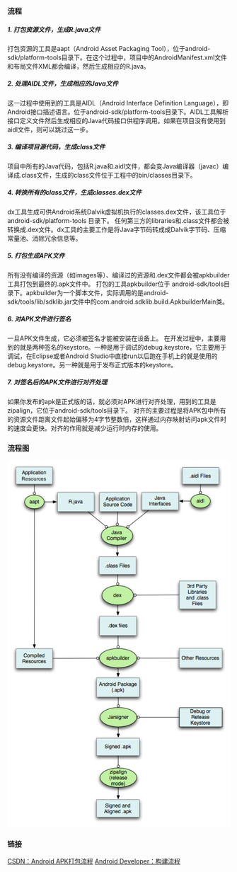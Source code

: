 ### 流程
##### 1. 打包资源文件，生成R.java文件

打包资源的工具是aapt（Android Asset Packaging Tool），位于android-sdk/platform-tools目录下。在这个过程中，项目中的AndroidManifest.xml文件和布局文件XML都会编译，然后生成相应的R.java。

##### 2. 处理AIDL文件，生成相应的Java文件

这一过程中使用到的工具是AIDL（Android Interface Definition Language），即Android接口描述语言。位于android-sdk/platform-tools目录下。AIDL工具解析接口定义文件然后生成相应的Java代码接口供程序调用。如果在项目没有使用到aidl文件，则可以跳过这一步。

##### 3. 编译项目源代码，生成class文件

项目中所有的Java代码，包括R.java和.aidl文件，都会变Java编译器（javac）编译成.class文件，生成的class文件位于工程中的bin/classes目录下。

##### 4. 转换所有的class文件，生成classes.dex文件

dx工具生成可供Android系统Dalvik虚拟机执行的classes.dex文件，该工具位于android-sdk/platform-tools 目录下。
任何第三方的libraries和.class文件都会被转换成.dex文件。dx工具的主要工作是将Java字节码转成成Dalvik字节码、压缩常量池、消除冗余信息等。

##### 5. 打包生成APK文件

所有没有编译的资源（如images等）、编译过的资源和.dex文件都会被apkbuilder工具打包到最终的.apk文件中。
打包的工具apkbuilder位于 android-sdk/tools目录下。apkbuilder为一个脚本文件，实际调用的是android-sdk/tools/lib/sdklib.jar文件中的com.android.sdklib.build.ApkbuilderMain类。

##### 6. 对APK文件进行签名

一旦APK文件生成，它必须被签名才能被安装在设备上。
在开发过程中，主要用到的就是两种签名的keystore。一种是用于调试的debug.keystore，它主要用于调试，在Eclipse或者Android Studio中直接run以后跑在手机上的就是使用的debug.keystore。另一种就是用于发布正式版本的keystore。


##### 7. 对签名后的APK文件进行对齐处理

如果你发布的apk是正式版的话，就必须对APK进行对齐处理，用到的工具是zipalign，它位于android-sdk/tools目录下。
对齐的主要过程是将APK包中所有的资源文件距离文件起始偏移为4字节整数倍，这样通过内存映射访问apk文件时的速度会更快。对齐的作用就是减少运行时内存的使用。

### 流程图
![](../assets/Apk打包流程.png)

### 链接
[CSDN：Android APK打包流程](https://blog.csdn.net/wangzhongshun/article/details/96160984)
[Android Developer：构建流程](https://developer.android.google.cn/studio/build?hl=zh-cn)